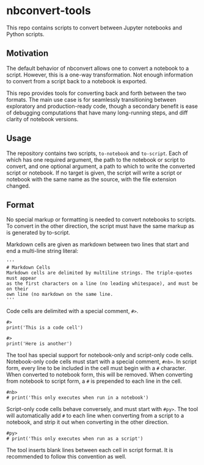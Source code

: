 nbconvert-tools
===============

This repo contains scripts to convert between Jupyter notebooks and Python
scripts.

Motivation
----------
The default behavior of nbconvert allows one to convert a notebook to a script.
However, this is a one-way transformation. Not enough information to convert
from a script back to a notebook is exported.

This repo provides tools for converting back and forth between the two formats.
The main use case is for seamlessly transitioning between exploratory and
production-ready code, though a secondary benefit is ease of debugging
computations that have many long-running steps, and diff clarity of notebook
versions.

Usage
-----
The repository contains two scripts, `to-notebook` and `to-script`. Each of
which has one required argument, the path to the notebook or script to convert,
and one optional argument, a path to which to write the converted script or
notebook. If no target is given, the script will write a script or notebook
with the same name as the source, with the file extension changed.

Format
------
No special markup or formatting is needed to convert notebooks to scripts. To
convert in the other direction, the script must have the same markup as is
generated by to-script.

Markdown cells are given as markdown between two lines that start and end a
multi-line string literal:

```
'''
# Markdown Cells
Markdown cells are delimited by multiline strings. The triple-quotes must appear
as the first characters on a line (no leading whitespace), and must be on their
own line (no markdown on the same line.
'''
```

Code cells are delimited with a special comment, `#>`.

```
#>
print('This is a code cell')

#>
print('Here is another')
```

The tool has special support for notebook-only and script-only code cells.
Notebook-only code cells must start with a special comment, `#nb>`. In script
form, every line to be included in the cell must begin with a `#` character.
When converted to notebook form, this will be removed. When converting from
notebook to script form, a `#` is prepended to each line in the cell.

```
#nb>
# print('This only executes when run in a notebook')
```

Script-only code cells behave conversely, and must start with `#py>`. The tool
will automatically add `#` to each line when converting from a script to a
notebook, and strip it out when converting in the other direction.

```
#py>
# print('This only executes when run as a script')
```

The tool inserts blank lines between each cell in script format. It is
recommended to follow this convention as well.
